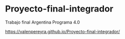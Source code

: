 # Proyecto-final-integrador
Trabajo final Argentina Programa 4.0

https://valenpereyra.github.io/Proyecto-final-integrador/
